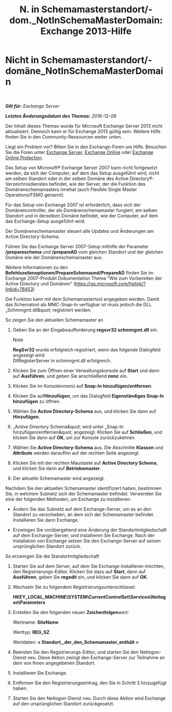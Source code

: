 ﻿---
title: 'N. in Schemamasterstandort/-dom._NotInSchemaMasterDomain: Exchange 2013-Hilfe'
TOCTitle: Nicht in Schemamasterstandort/-domäne_NotInSchemaMasterDomain
ms:assetid: 5e44eb33-4c30-4c3d-ba68-5c30bef1731f
ms:mtpsurl: https://technet.microsoft.com/de-de/library/ms.exch.setupreadiness.notinschemamasterdomain(v=EXCHG.150)
ms:contentKeyID: 50475782
ms.date: 05/22/2018
mtps_version: v=EXCHG.150
ms.translationtype: MT
---

# Nicht in Schemamasterstandort/-domäne\_NotInSchemaMasterDomain

 

_**Gilt für:** Exchange Server_

_**Letztes Änderungsdatum des Themas:** 2016-12-09_

Der Inhalt dieses Themas wurde für Microsoft Exchange Server 2013 nicht aktualisiert. Dennoch kann er für Exchange 2013 gültig sein. Weitere Hilfe finden Sie in den Community-Ressourcen weiter unten.

Liegt ein Problem vor? Bitten Sie in den Exchange-Foren um Hilfe. Besuchen Sie die Foren unter [Exchange Server](https://go.microsoft.com/fwlink/p/?linkid=60612), [Exchange Online](https://go.microsoft.com/fwlink/p/?linkid=267542) oder [Exchange Online Protection](https://go.microsoft.com/fwlink/p/?linkid=285351).

Das Setup von Microsoft® Exchange Server 2007 kann nicht fortgesetzt werden, da sich der Computer, auf dem das Setup ausgeführt wird, nicht am selben Standort oder in der selben Domäne des Active Directory®-Verzeichnisdienstes befindet, wie der Server, der die Funktion des Domänenschemamasters innehat (auch Flexible Single Master Operations/FSMO genannt).

Für das Setup von Exchange 2007 ist erforderlich, dass sich der Domänencontroller, der als Domänenschemamaster fungiert, am selben Standort und in derselben Domäne befindet, wie der Computer, auf dem das Exchange-Setup ausgeführt wird.

Der Domänenschemamaster steuert alle Updates und Änderungen am Active Directory-Schema.

Führen Sie das Exchange Server 2007-Setup mithilfe der Parameter **/prepareschema** und **/prepareAD** vom gleichen Standort und der gleichen Domäne wie der Domänenschemamaster aus.

Weitere Informationen zu den **Befehlszeilenoptionen/PrepareSchemaund/PrepareAD** finden Sie im Exchange 2007-Produkt Dokumentation Thema "Wie zum Vorbereiten der Active Directory und Domänen" (<https://go.microsoft.com/fwlink/?linkid=78453>)

Die Funktion kann mit dem Schemamastertool angegeben werden. Damit das Schematool als MMC-Snap-In verfügbar ist muss jedoch die DLL „Schmmgmt.dll\&quot; registriert werden.

So zeigen Sie den aktuellen Schemamaster an

1.  Geben Sie an der Eingabeaufforderung **regsvr32 schmmgmt.dll** ein.
    

    > [!NOTE]
    > <STRONG>RegSvr32</STRONG> wurde erfolgreich registriert, wenn das folgende Dialogfeld angezeigt wird:<BR>DllRegisterServer in schmmgmt.dll erfolgreich.



2.  Klicken Sie zum Öffnen einer Verwaltungskonsole auf **Start** und dann auf **Ausführen**, und geben Sie anschließend **mmc** ein.

3.  Klicken Sie im Konsolenmenü auf **Snap-In hinzufügen/entfernen**.

4.  Klicken Sie auf**Hinzufügen**, um das Dialogfeld **Eigenständiges Snap-In hinzufügen** zu öffnen.

5.  Wählen Sie **Active Directory-Schema** aus, und klicken Sie dann auf **Hinzufügen**.

6.  „Active Directory Schema\&quot; wird unter „Snap-In hinzufügen/entfernen\&quot; angezeigt. Klicken Sie auf **Schließen**, und klicken Sie dann auf **OK**, um zur Konsole zurückzukehren.

7.  Wählen Sie **Active Directory-Schema** aus. Die Abschnitte **Klassen** und **Attribute** werden daraufhin auf der rechten Seite angezeigt.

8.  Klicken Sie mit der rechten Maustaste auf **Active Directory Schema**, und klicken Sie dann auf **Betriebsmaster**.

9.  Der aktuelle Schemamaster wird angezeigt.

Nachdem Sie den aktuellen Schemamaster identifiziert haben, bestimmen Sie, in welchem Subnetz sich der Schemamaster befindet. Verwenden Sie eine der folgenden Methoden, um Exchange zu installieren:

  - Ändern Sie das Subnetz auf dem Exchange-Server, um es an den Standort zu verschieben, an dem sich der Schemamaster befindet. Installieren Sie dann Exchange.

  - Erzwingen Sie vorübergehend eine Änderung der Standortmitgliedschaft auf dem Exchange-Server, und installieren Sie Exchange. Nach der Installation von Exchange setzen Sie den Exchange-Server auf seinen ursprünglichen Standort zurück.

So erzwingen Sie die Standortmitgliedschaft

1.  Starten Sie auf dem Server, auf dem Sie Exchange installieren möchten, den Registrierungs-Editor. Klicken Sie dazu auf **Start**, dann auf **Ausführen**, geben Sie **regedit** ein, und klicken Sie dann auf **OK**.

2.  Wechseln Sie zu folgendem Registrierungsunterschlüssel:
    
    **HKEY\_LOCAL\_MACHINE\\SYSTEM\\CurrentControlSet\\Services\\Netlogon\\Parameters**

3.  Erstellen Sie den folgenden neuen **Zeichenfolgen**wert:
    
    Wertname: **SiteName**
    
    Werttyp: **REG\_SZ**
    
    Wertdaten: **\< Standort,\_der\_den\_Schemamaster\_enthält \>**

4.  Beenden Sie den Registrierungs-Editor, und starten Sie den Netlogon-Dienst neu. Diese Aktion zwingt den Exchange-Server zur Teilnahme an dem von Ihnen angegebenen Standort.

5.  Installieren Sie Exchange.

6.  Entfernen Sie den Registrierungseintrag, den Sie in Schritt 3 hinzugefügt haben.

7.  Starten Sie den Netlogon-Dienst neu. Durch diese Aktion wird Exchange auf den ursprünglichen Standort zurückgesetzt.

